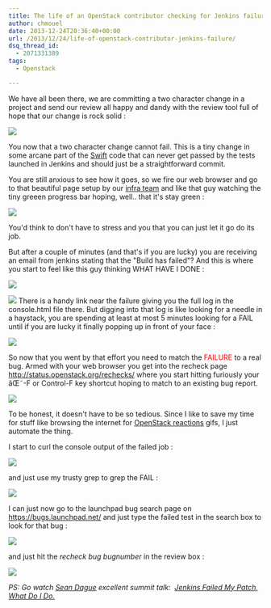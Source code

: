 ```yaml
---
title: The life of an OpenStack contributor checking for Jenkins failures
author: chmouel
date: 2013-12-24T20:36:40+00:00
url: /2013/12/24/life-of-openstack-contributor-jenkins-failure/
dsq_thread_id:
  - 2071331389
tags:
  - Openstack

---
```

We have all been there, we are committing a two character change in a project and send our review all happy and dandy with the review tool full of hope that our change is rock solid :

![](/wp-content/uploads/2013/12/Screenshot-2013-12-24-20.33.54.png)

You now that a two character change cannot fail. This is a tiny change in some arcane part of the [Swift][2] code that can never get passed by the tests launched in Jenkins and should just be a straightforward commit.

You are still anxious to see how it goes, so we fire our web browser and go to that beautiful page setup by our [infra team][3] and like that guy watching the tiny greeen progress bar hoping, well.. that it's stay green :

![](/wp-content/uploads/2013/12/stewart.gif)

You'd think to don't have to stress and you that you can just let it go do its job.

But after a couple of minutes (and that's if you are lucky) you are receiving an email from jenkins stating that the "Build has failed"? And this is where you start to feel like this guy thinking WHAT HAVE I DONE :

![](/wp-content/uploads/2013/12/whathaveidone.gif)

![](/wp-content/uploads/2013/12/Screenshot-2013-12-24-20.51.56.png)
There is a handy link near the failure giving you the full log in the console.html file there. But digging into that log is like looking for a needle in a haystack, you are spending at least at most 5 minutes looking for a FAIL until if you are lucky it finally popping up in front of your face :

![](/wp-content/uploads/2013/12/haystack.gif)

So now that you went by that effort you need to match the <span style="color: #ff0000;">FAILURE</span> to a real bug. Armed with your web browser you get into the recheck page <http://status.openstack.org/rechecks/> where you start hitting furiously your âŒ˜-F or Control-F key shortcut hoping to match to an existing bug report.

![](/wp-content/uploads/2013/12/computing.gif)

To be honest, it doesn't have to be so tedious. Since I like to save my time for stuff like browsing the internet for [OpenStack reactions][9] gifs, I just automate the thing.

I start to curl the console output of the failed job :

![](/wp-content/uploads/2013/12/Screenshot-2013-12-24-21.18.33.png)

and just use my trusty grep to grep the FAIL :

![](/wp-content/uploads/2013/12/Screenshot-2013-12-24-21.20.09.png)

I can just now go to the launchpad bug search page on <https://bugs.launchpad.net/> and just type the failed test in the search box to look for that bug :

![](/wp-content/uploads/2013/12/Screenshot-2013-12-24-21.23.20.png)

and just hit the _recheck bug bugnumber_ in the review box :

![](/wp-content/uploads/2013/12/yeehaw.gif.pagespeed.ce_.QK5Sy5pVZh.gif)

_PS: Go watch [Sean Dague][15] excellent summit talk:  [Jenkins Failed My Patch, What Do I Do.][16]_

 [1]: /wp-content/uploads/2013/12/Screenshot-2013-12-24-20.33.54.png
 [2]: http://swift.openstack.org/
 [3]: http://openstackreactions.enovance.com/2013/08/the-way-i-see-the-openstack-infra-team/
 [4]: /wp-content/uploads/2013/12/stewart.gif
 [5]: /wp-content/uploads/2013/12/whathaveidone.gif
 [6]: /wp-content/uploads/2013/12/Screenshot-2013-12-24-20.51.56.png
 [7]: /wp-content/uploads/2013/12/haystack.gif
 [8]: /wp-content/uploads/2013/12/computing.gif
 [9]: http://openstackreactions.enovance.com/
 [10]: /wp-content/uploads/2013/12/Screenshot-2013-12-24-21.18.33.png
 [11]: /wp-content/uploads/2013/12/Screenshot-2013-12-24-21.20.09.png
 [12]: /wp-content/uploads/2013/12/Screenshot-2013-12-24-21.23.20.png
 [13]: /wp-content/uploads/2013/12/Screenshot-2013-12-25-01.08.48.png
 [14]: /wp-content/uploads/2013/12/yeehaw.gif.pagespeed.ce_.QK5Sy5pVZh.gif
 [15]: http://twitter.com/sdague
 [16]: https://www.youtube.com/watch?v=qrzFuYyr8c4
